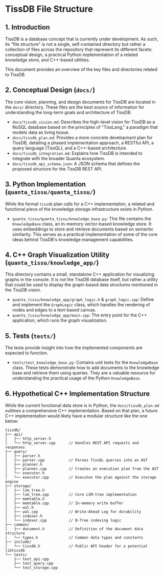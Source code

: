 # TissDB File Structure

## 1. Introduction

TissDB is a database concept that is currently under development. As such, its "file structure" is not a single, self-contained directory but rather a collection of files across the repository that represent its different facets: conceptual design, a practical Python implementation of a related knowledge store, and C++-based utilities.

This document provides an overview of the key files and directories related to TissDB.

## 2. Conceptual Design (`docs/`)

The core vision, planning, and design documents for TissDB are located in the `docs/` directory. These files are the best source of information for understanding the long-term goals and architecture of TissDB.

-   `docs/tissdb_vision.md`: Describes the high-level vision for TissDB as a NoSQL database based on the principles of "TissLang," a paradigm that models data as living tissue.
-   `docs/tissdb_plan.md`: Provides a more concrete development plan for TissDB, detailing a phased implementation approach, a RESTful API, a query language (TissQL), and a C++-based architecture.
-   `docs/tissdb_integration.md`: Explains how TissDB is intended to integrate with the broader Quanta ecosystem.
-   `docs/tissdb_api_schema.json`: A JSON schema that defines the proposed structure for the TissDB REST API.

## 3. Python Implementation (`quanta_tissu/quanta_tissu/`)

While the formal `tissdb` plan calls for a C++ implementation, a related and functional piece of the knowledge storage infrastructure exists in Python.

-   `quanta_tissu/quanta_tissu/knowledge_base.py`: This file contains the `KnowledgeBase` class, an in-memory vector-based knowledge store. It uses embeddings to store and retrieve documents based on semantic similarity. This serves as a practical implementation of some of the core ideas behind TissDB's knowledge management capabilities.

## 4. C++ Graph Visualization Utility (`quanta_tissu/knowledge_app/`)

This directory contains a small, standalone C++ application for visualizing graphs in the console. It is not the TissDB database itself, but rather a utility that could be used to display the graph-based data structures mentioned in the TissDB vision.

-   `quanta_tissu/knowledge_app/graph_logic.h` & `graph_logic.cpp`: Define and implement the `GraphLogic` class, which handles the rendering of nodes and edges to a text-based canvas.
-   `quanta_tissu/knowledge_app/main.cpp`: The entry point for the C++ application, which runs the graph visualization.

## 5. Tests (`tests/`)

The tests provide insight into how the implemented components are expected to function.

-   `tests/test_knowledge_base.py`: Contains unit tests for the `KnowledgeBase` class. These tests demonstrate how to add documents to the knowledge base and retrieve them using queries. They are a valuable resource for understanding the practical usage of the Python `KnowledgeBase`.

## 6. Hypothetical C++ Implementation Structure

While the current functional data store is in Python, the `docs/tissdb_plan.md` outlines a comprehensive C++ implementation. Based on that plan, a future C++ implementation would likely have a modular structure like the one below:

```
tissdb/
├── api/
│   ├── http_server.h
│   └── http_server.cpp      // Handles REST API requests and responses
├── query/
│   ├── parser.h
│   ├── parser.cpp           // Parses TissQL queries into an AST
│   ├── planner.h
│   ├── planner.cpp          // Creates an execution plan from the AST
│   └── executor.h
│   └── executor.cpp         // Executes the plan against the storage engine
├── storage/
│   ├── lsm_tree.h
│   ├── lsm_tree.cpp         // Core LSM-tree implementation
│   ├── memtable.h
│   ├── memtable.cpp         // In-memory write buffer
│   ├── wal.h
│   ├── wal.cpp              // Write-Ahead Log for durability
│   ├── indexer.h
│   └── indexer.cpp          // B-Tree indexing logic
├── common/
│   ├── document.h           // Definition of the document data structure
│   └── types.h              // Common data types and constants
├── include/
│   └── tissdb.h             // Public API header for a potential libtissdb
└── tests/
    ├── test_api.cpp
    ├── test_query.cpp
    └── test_storage.cpp
```
